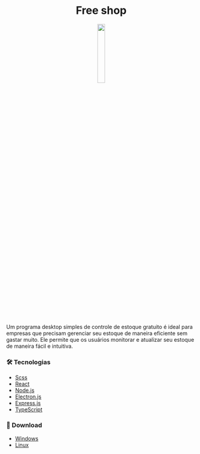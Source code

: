
# <h1 align="center"> Free shop</h1>

<p align="center"  width="20%" >
  <img width="20%" src="https://user-images.githubusercontent.com/44758448/222934316-6af969bd-6457-4b79-89eb-1919a0d01715.svg" />
</p>

Um programa desktop simples de controle de estoque gratuito é ideal para empresas que precisam gerenciar seu estoque de maneira eficiente sem gastar muito. Ele permite que os usuários monitorar e atualizar seu estoque de maneira fácil e intuitiva. 


### 🛠 Tecnologias
- [Scss](https://sass-lang.com)
- [React](https://pt-br.reactjs.org)
- [Node.js](https://nodejs.org/en/)
- [Electron.js](https://www.electronjs.org)
- [Express.js](https://expressjs.com)
- [TypeScript](https://www.typescriptlang.org/)


### 💾 Download 
- [Windows](https://drive.google.com/file/d/11X2nALKjl7xjWZuiR4jZoHya6YgD0jsl/view?usp=sharing)
- [Linux](https://drive.google.com/file/d/1iVz0KHL0r8cggW32ZcnRLYF_IC9dAhe_/view)
